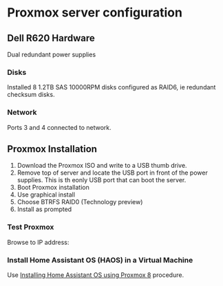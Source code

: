 # Proxmox server configuration

## Dell R620 Hardware

Dual redundant power supplies

### Disks

Installed 8 1.2TB SAS 10000RPM disks configured as RAID6, ie redundant checksum disks.

### Network

Ports 3 and 4 connected to network.

## Proxmox Installation

1. Download the Proxmox ISO and write to a USB thumb drive.
2. Remove top of server and locate the USB port in front of the power supplies. This is th eonly USB port that can boot the server.
3. Boot Proxmox installation
4. Use graphical install
5. Choose BTRFS RAID0 (Technology preview)
6. Install as prompted

### Test Proxmox

Browse to IP address:

### Install Home Assistant OS (HAOS) in a Virtual Machine

Use [Installing Home Assistant OS using Proxmox 8](https://community.home-assistant.io/t/installing-home-assistant-os-using-proxmox-8/201835) procedure.
